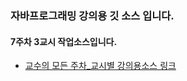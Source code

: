 ### 자바프로그래밍 강의용 깃 소스 입니다.
#### 7주차 3교시 작업소스입니다.
- [교수의 모든 주차_교시별 강의용소스 링크](https://github.com/kimilguk/java/branches/all)
